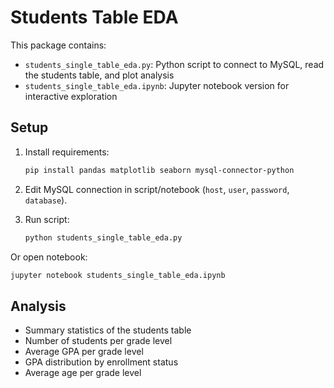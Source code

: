 # Students Table EDA

This package contains:
- `students_single_table_eda.py`: Python script to connect to MySQL, read the students table, and plot analysis
- `students_single_table_eda.ipynb`: Jupyter notebook version for interactive exploration

## Setup

1. Install requirements:
   ```bash
   pip install pandas matplotlib seaborn mysql-connector-python
   ```

2. Edit MySQL connection in script/notebook (`host`, `user`, `password`, `database`).

3. Run script:
   ```bash
   python students_single_table_eda.py
   ```

Or open notebook:
   ```bash
   jupyter notebook students_single_table_eda.ipynb
   ```

## Analysis
- Summary statistics of the students table
- Number of students per grade level
- Average GPA per grade level
- GPA distribution by enrollment status
- Average age per grade level
